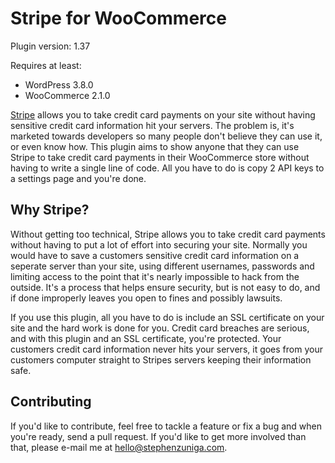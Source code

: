 # Stripe for WooCommerce
Plugin version: 1.37

Requires at least:
- WordPress 3.8.0
- WooCommerce 2.1.0

[Stripe](https://stripe.com/) allows you to take credit card payments on your site without having sensitive credit card information hit your servers. The problem is, it's marketed towards developers so many people don't believe they can use it, or even know how. This plugin aims to show anyone that they can use Stripe to take credit card payments in their WooCommerce store without having to write a single line of code. All you have to do is copy 2 API keys to a settings page and you're done.

## Why Stripe?
Without getting too technical, Stripe allows you to take credit card payments without having to put a lot of effort into securing your site. Normally you would have to save a customers sensitive credit card information on a seperate server than your site, using different usernames, passwords and limiting access to the point that it's nearly impossible to hack from the outside. It's a process that helps ensure security, but is not easy to do, and if done improperly leaves you open to fines and possibly lawsuits.

If you use this plugin, all you have to do is include an SSL certificate on your site and the hard work is done for you. Credit card breaches are serious, and with this plugin and an SSL certificate, you're protected. Your customers credit card information never hits your servers, it goes from your customers computer straight to Stripes servers keeping their information safe.

## Contributing
If you'd like to contribute, feel free to tackle a feature or fix a bug and when you're ready, send a pull request. If you'd like to get more involved than that, please e-mail me at [hello@stephenzuniga.com](mailto:hello@stephenzuniga.com).